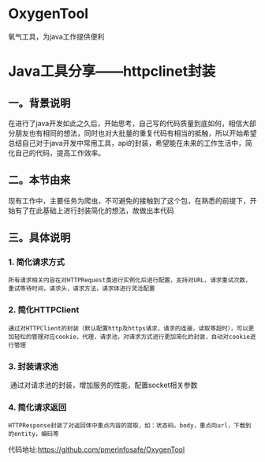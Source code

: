 # OxygenTool
氧气工具，为java工作提供便利
# Java工具分享——httpclinet封装

## 一。背景说明

​	在进行了java开发如此之久后，开始思考，自己写的代码质量到底如何，相信大部分朋友也有相同的想法，同时也对大批量的重复代码有相当的抵触，所以开始希望总结自己对于java开发中常用工具，api的封装，希望能在未来的工作生活中，简化自己的代码，提高工作效率。

## 二。本节由来

​	现有工作中，主要任务为爬虫，不可避免的接触到了这个包，在熟悉的前提下，开始有了在此基础上进行封装简化的想法，故做出本代码

## 三。具体说明

### 1. 简化请求方式

 	所有请求相关内容在对HTTPRequest类进行实例化后进行配置，支持对URL，请求重试次数，重试等待时间，请求头，请求方法，请求体进行灵活配置

### 2. 简化HTTPClient

 	通过对HTTPClient的封装（默认配置http及https请求，请求的连接，读取等超时），可以更加轻松的管理对应cookie，代理，请求池，对请求方式进行更加简化的封装，自动对cookie进行管理

### 3. 封装请求池

​	通过对请求池的封装，增加服务的性能，配置socket相关参数 

### 4. 简化请求返回

 	HTTPResponse封装了对返回体中重点内容的提取，如：状态码，body，重点向url，下载到的entity，编码等

代码地址:https://github.com/pmerinfosafe/OxygenTool

